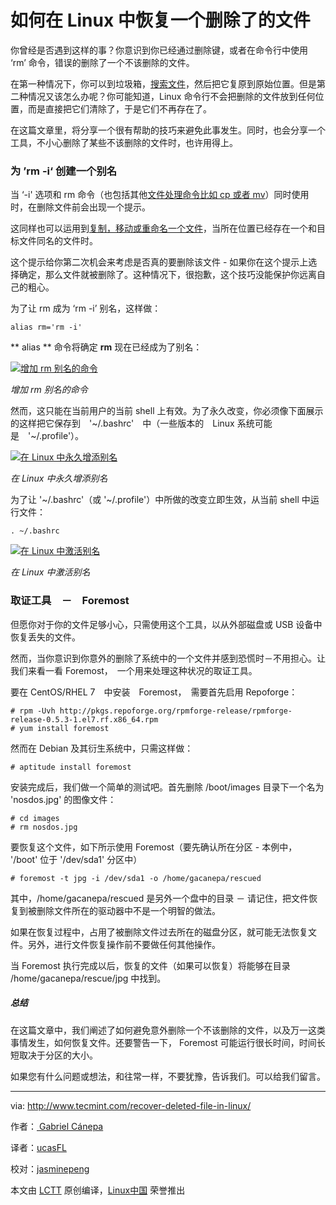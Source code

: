 # 如何在 Linux 中恢复一个删除了的文件

你曾经是否遇到这样的事？你意识到你已经通过删除键，或者在命令行中使用 ‘rm’ 命令，错误的删除了一个不该删除的文件。

在第一种情况下，你可以到垃圾箱，[搜索文件][6]，然后把它复原到原始位置。但是第二种情况又该怎么办呢？你可能知道，Linux 命令行不会把删除的文件放到任何位置，而是直接把它们清除了，于是它们不再存在了。

在这篇文章里，将分享一个很有帮助的技巧来避免此事发生。同时，也会分享一个工具，不小心删除了某些不该删除的文件时，也许用得上。

### 为 ’rm -i‘ 创建一个别名

当 ‘-i' 选项和 rm 命令（也包括其他[文件处理命令比如 cp 或者 mv][5]）同时使用时，在删除文件前会出现一个提示。

这同样也可以运用到[复制，移动或重命名一个文件][4]，当所在位置已经存在一个和目标文件同名的文件时。

这个提示给你第二次机会来考虑是否真的要删除该文件 - 如果你在这个提示上选择确定，那么文件就被删除了。这种情况下，很抱歉，这个技巧没能保护你远离自己的粗心。

为了让 rm 成为 ‘rm -i’ 别名，这样做：

```
alias rm='rm -i'

```

** alias ** 命令将确定 **rm** 现在已经成为了别名：

[
 ![增加 rm 别名的命令](http://www.tecmint.com/wp-content/uploads/2016/11/Add-Alias-rm-Command.png) 
][3]

*增加 rm 别名的命令*

然而，这只能在当前用户的当前 shell 上有效。为了永久改变，你必须像下面展示的这样把它保存到　'~/.bashrc'　中（一些版本的　Linux 系统可能是　'~/.profile'）。

[
 ![在 Linux 中永久增添别名](http://www.tecmint.com/wp-content/uploads/2016/11/Add-Alias-Permanently-in-Linux.png) 
][2]

*在 Linux 中永久增添别名*

为了让 '~/.bashrc'（或 '~/.profile'）中所做的改变立即生效，从当前 shell 中运行文件：

```
. ~/.bashrc

```
[
 ![在 Linux 中激活别名](http://www.tecmint.com/wp-content/uploads/2016/11/Active-Alias-in-Linux.png) 
][1]

*在 Linux 中激活别名*

### 取证工具　－　Foremost

但愿你对于你的文件足够小心，只需使用这个工具，以从外部磁盘或 USB 设备中恢复丢失的文件。

然而，当你意识到你意外的删除了系统中的一个文件并感到恐慌时－不用担心。让我们来看一看 Foremost，　一个用来处理这种状况的取证工具。

要在 CentOS/RHEL 7　中安装　Foremost，　需要首先启用 Repoforge：


```
# rpm -Uvh http://pkgs.repoforge.org/rpmforge-release/rpmforge-release-0.5.3-1.el7.rf.x86_64.rpm
# yum install foremost

```

然而在 Debian 及其衍生系统中，只需这样做：

```
# aptitude install foremost

```

安装完成后，我们做一个简单的测试吧。首先删除 /boot/images 目录下一个名为 'nosdos.jpg' 的图像文件：

```
# cd images
# rm nosdos.jpg

```

要恢复这个文件，如下所示使用 Foremost（要先确认所在分区 - 本例中， '/boot' 位于 '/dev/sda1' 分区中）

```
# foremost -t jpg -i /dev/sda1 -o /home/gacanepa/rescued

```

其中，/home/gacanepa/rescued 是另外一个盘中的目录 － 请记住，把文件恢复到被删除文件所在的驱动器中不是一个明智的做法。

如果在恢复过程中，占用了被删除文件过去所在的磁盘分区，就可能无法恢复文件。另外，进行文件恢复操作前不要做任何其他操作。

当 Foremost 执行完成以后，恢复的文件（如果可以恢复）将能够在目录 /home/gacanepa/rescue/jpg 中找到。

##### 总结

在这篇文章中，我们阐述了如何避免意外删除一个不该删除的文件，以及万一这类事情发生，如何恢复文件。还要警告一下， Foremost 可能运行很长时间，时间长短取决于分区的大小。

如果您有什么问题或想法，和往常一样，不要犹豫，告诉我们。可以给我们留言。

--------------------------------------------------------------------------------

via: http://www.tecmint.com/recover-deleted-file-in-linux/

作者：[ Gabriel Cánepa][a]

译者：[ucasFL](https://github.com/ucasFL)

校对：[jasminepeng](https://github.com/jasminepeng)

本文由 [LCTT](https://github.com/LCTT/TranslateProject) 原创编译，[Linux中国](https://linux.cn/) 荣誉推出

[a]:http://www.tecmint.com/author/gacanepa/
[1]:http://www.tecmint.com/wp-content/uploads/2016/11/Active-Alias-in-Linux.png
[2]:http://www.tecmint.com/wp-content/uploads/2016/11/Add-Alias-Permanently-in-Linux.png
[3]:http://www.tecmint.com/wp-content/uploads/2016/11/Add-Alias-rm-Command.png
[4]:http://www.tecmint.com/rename-multiple-files-in-linux/
[5]:http://www.tecmint.com/progress-monitor-check-progress-of-linux-commands/
[6]:http://www.tecmint.com/linux-find-command-to-search-multiple-filenames-extensions/
